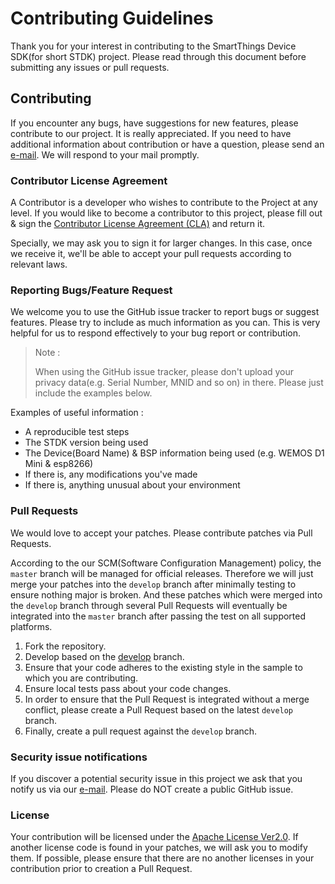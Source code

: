 # Contributing Guidelines

Thank you for your interest in contributing to the SmartThings Device SDK(for short STDK) project. Please read through this document before submitting any issues or pull requests.

## Contributing

If you encounter any bugs, have suggestions for new features, please contribute to our project. It is really appreciated. If you need to have additional information about contribution or have a question, please send an [e-mail](stdk@samsung.com). We will respond to your mail promptly.

### Contributor License Agreement

A Contributor is a developer who wishes to contribute to the Project at any level.  If you would like to become a contributor to this project, please fill out & sign the [Contributor License Agreement (CLA)](https://github.com/SmartThingsCommunity/st-device-sdk-c/blob/master/doc/SAMSUNGCLA.docx) and return it.

Specially, we may ask you to sign it for larger changes. In this case, once we receive it, we'll be able to accept your pull requests according to relevant laws.

### Reporting Bugs/Feature Request

We welcome you to use the GitHub issue tracker to report bugs or suggest features. Please try to include as much information as you can.  This is very helpful for us to respond effectively to your bug report or contribution.

> Note :
>
> When using the GitHub issue tracker, please don't upload your privacy data(e.g. Serial Number, MNID and so on) in there. Please just include the examples below.

Examples of useful information :

- A reproducible test steps
- The STDK version being used
- The Device(Board Name) & BSP information being used (e.g. WEMOS D1 Mini & esp8266)
- If there is, any modifications you've made
- If there is, anything unusual about your environment

### Pull Requests

We would love to accept your patches. Please contribute patches via Pull Requests.

According to the our SCM(Software Configuration Management) policy, the `master` branch will be managed for official releases. Therefore we will just merge your patches into the `develop` branch after minimally testing to ensure nothing major is broken. And these patches which were merged into the `develop` branch through several Pull Requests will eventually be integrated into the `master` branch after passing the test on all supported platforms.

1. Fork the repository.
2. Develop based on the [develop](https://github.com/SmartThingsCommunity/st-device-sdk-c/tree/develop) branch.
3. Ensure that your code adheres to the existing style in the sample to which you are contributing.
4. Ensure local tests pass about your code changes.
5. In order to ensure that the Pull Request is integrated without a merge conflict, please create a Pull Request based on the latest `develop` branch.
6. Finally, create a pull request against the `develop` branch.

### Security issue notifications

If you discover a potential security issue in this project we ask that you notify us via our [e-mail](stdk@samsung.com). Please do NOT create a public GitHub issue.

### License

Your contribution will be licensed under the [Apache License Ver2.0](https://github.com/SmartThingsCommunity/st-device-sdk-c/blob/master/LICENSE). If another license code is found in your patches, we will ask you to modify them. If possible, please ensure that there are no another licenses in your contribution prior to creation a Pull Request.